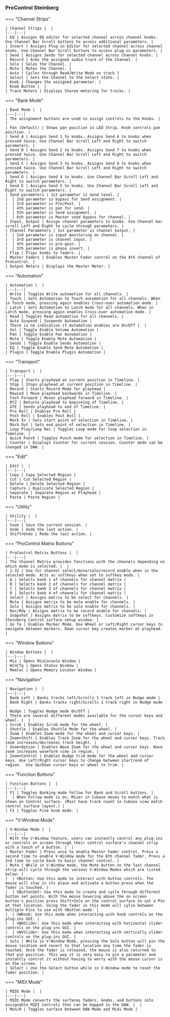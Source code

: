 #

### ProControl Steinberg

=== "Channel Strips"

    | Channel Strips |  |
    |---|---|
    | EQ | Assigns EQ editor for selected channel across channel knobs. Use Channel Bar Scroll buttons to access additional parameters. |
    | Insert | Assigns Plug-in Editor for selected channel across channel knobs. Use Channel Bar Scroll buttons to access plug-in parameters. |
    | Send | Assigns Sends for selected channel across channel knobs. |
    | Record | Arms the assigned audio track of the Channel. |
    | Solo | Solos the Channel. |
    | Mute | Mutes the Channel. |
    | Auto | Cycles through Read/Write Mode on track |
    | Select | Sets the Channel to the Select state. |
    | Knob | Changes the assigned parameter. |
    | Knob Button |  |
    | Track Meters | Displays Stereo metering for tracks. |

=== "Bank Mode"

    | Bank Mode |  |
    |---|---|
    | The assignment buttons are used to assign controls to the Knobs. |  |
    | Pan (Default) | Shows pan position in LED Strip. Knob controls pan position. |
    | Send A | Assigns Send 1 to knobs. Assigns Send 6 to knobs when pressed twice. Use Channel Bar Scroll Left and Right to switch parameters. |
    | Send B | Assigns Send 2 to knobs. Assigns Send 7 to knobs when pressed twice. Use Channel Bar Scroll Left and Right to switch parameters. |
    | Send C | Assigns Send 3 to knobs. Assigns Send 8 to knobs when pressed twice. Use Channel Bar Scroll Left and Right to switch parameters. |
    | Send D | Assigns Send 4 to knobs. Use Channel Bar Scroll Left and Right to switch parameters. |
    | Send E | Assigns Send 5 to knobs. Use Channel Bar Scroll Left and Right to switch parameters. |
    | Send parameters | 1st parameter is Send level. |
    |  | 2nd parameter is bypass for Send assignment. |
    |  | 3rd parameter is Pre/Post. |
    |  | 4th parameter is pan for send. |
    |  | 5th parameter is Send assignment. |
    |  | 6th parameter is Master send bypass for channel. |
    | Input, Output | Assign channel parameters to knobs. Use Channel bar scroll Left and Right to cycle through parameters. |
    | Channel Parameters | 1st parameter is channel output. |
    |  | 2nd parameter is input monitoring on channel. |
    |  | 3rd parameter is channel input. |
    |  | 4th parameter is pre-gain. |
    |  | 5th parameter is phase invert. |
    | Flip | Flips knobs to faders. |
    | Master Faders | Enables Master Fader control on the 8th channel of ProControl. |
    | Output Meters | Displays the Master Meter. |

=== "Automation"

    | Automation |  |
    |---|---|
    | Write | Toggles Write automation for all channels. |
    | Touch | Sets Automation to Touch automation for all channels. When in Touch mode, pressing again enables Cross-over automation mode. |
    | Latch | Sets Automation to Latch mode for all channels. When in Latch mode, pressing again enables Cross-over automation mode. |
    | Read | Toggles Read automation for all channels. |
    | Auto Suspend | Suspends Automation |
    | There is no indication if Automation enables are On/Off |  |
    | Vol | Toggle Enable Volume Automation |
    | Pan | Toggle Enable Pan Automation |
    | Mute | Toggle Enable Mute Automation |
    | Sends | Toggle Enable Sends Automation |
    | EQ | Toggle Enable Send Mute Automation |
    | Plugin | Toggle Enable Plugin Automation |

=== "Transport"

    | Transport |  |
    |---|---|
    | Play | Starts playhead at current position in Timeline. |
    | Stop | Stops playhead at current position in Timeline. |
    | Record | Starts Record Mode for playhead |
    | Rewind | Move playhead backwards in Timeline. |
    | Fast Forward | Moves playhead forward in Timeline. |
    | RTZ | Returns playhead to beginning of Timeline. |
    | GTE | Sends playhead to end of Timeline. |
    | Pre Roll | Enables Pre Roll |
    | Post Roll | Enables Post Roll |
    | Mark In | Sets start point of selection in Timeline. |
    | Mark Out | Sets end point of selection in Timeline. |
    | Loop Play/Loop Rec | Toggles Loop mode for loop selection in Timeline. |
    | Quick Punch | Toggles Punch mode for selection in Timeline. |
    | Counter | Displays Counter for current session. Counter mode can be changed in DAW. |

=== "Edit"

    | Edit |  |
    |---|---|
    | Copy | Copy Selected Region |
    | Cut | Cut Selected Region |
    | Delete | Delete Selected Region |
    | Capture | Duplicate Selected Region |
    | Separate | Separate Region at Playhead |
    | Paste | Paste Region |

=== "Utility"

    | Utility |  |
    |---|---|
    | Save | Save the current session. |
    | Undo | Undo the last action. |
    | Shift+Undo | Redo the last action. |

=== "ProControl Matrix Buttons"

    | ProControl Matrix Buttons |  |
    |---|---|
    | The Channel Matrix provides functions with the channels depending on which mode is selected. |  |
    | 1-32 | Use for channel select/mute/solo/record enable when in the selected mode. Acts as softkeys when set to softkey mode. |
    | A | Selects bank 1 of channels for channel matrix |
    | B | Selects bank 2 of channels for channel matrix |
    | C | Selects bank 3 of channels for channel matrix |
    | D | Selects bank 4 of channels for channel matrix |
    | Select | Assigns matrix to be select for channels. |
    | Mute | Assigns matrix to be mute enable for channels. |
    | Solo | Assigns matrix to be solo enable for channels. |
    | Rec/Rdy | Assigns matrix to be record enable for channels. |
    | Snapshot | Assigns matrix to be softkeys. Customize softkeys in Steinberg Control surface setup window. |
    | Go To | Enables Marker Mode. Use Wheel or Left/Right cursor keys to navigate between markers. Down cursor key creates marker at playhead. |

=== "Window Buttons"

    | Window Buttons |  |
    |---|---|
    | Mix | Opens MixConsole Window |
    | WinCfg | Opens Status Window |
    | Memloc | Opens Memory Locator Window |

=== "Navigation"

    | Navigation |  |
    |---|---|
    | Bank Left | Banks tracks left/Scrolls 1 track left in Nudge mode |
    | Bank Right | Banks tracks right/Scrolls 1 track right in Nudge mode |
    | Nudge | Toggles Nudge mode On/Off |
    | There are several different modes available for the cursor keys and wheel. |  |
    | Scrub | Enables Scrub mode for the wheel. |
    | Shuttle | Enables Shuttle Mode for the wheel. |
    | Zoom | Enables Zoom mode for the wheel and cursor keys. |
    | Zoom+Shift | Enables Track Zoom for the wheel and cursor keys. Track zoom increases/decreases track height. |
    | Zoom+Option | Enables Wave Zoom for the wheel and cursor keys. Wave zoom increases waveform view in region. |
    | Zoom+Control | Enables Nudge trim mode for the wheel and cursor keys. Use Left/Right cursor keys to change between start/end of region.  Use Up/Down cursor keys or wheel to trim. |

=== "Function Buttons"

    | Function Buttons |  |
    |---|---|
    | F1 | Toggles Banking mode follow for Bank and Scroll buttons. |
    |  | When Follow mode is on, Mixer in Cubase moves to match what is shown on Control surface. (Must have track count in Cubase view match control surface layout.) |
    | F2 | Toggles Fine knob mode. |

=== "V-Window Mode"

    | V-Window Mode |  |
    |---|---|
    | With the V-Window feature, users can instantly control any plug-ins or controls on screen through their control surface's channel strip with a touch of a button. |  |
    | Master Fader | Press once to enable Master Fader control. Press a second time to enable V-Window mode for the 8th channel fader. Press a 3rd time to cycle back to basic channel control. |
    | Mute | While in V-Window mode, the Mute button on the last channel strip will cycle through the various V-Window Modes which are listed below: |
    |  | VButton: Use this mode to interact with button controls. The mouse will stay in its place and activate a button press when the fader is touched. |
    |  | VButtonSet: Use this mode to create and cycle through different button set points. With the mouse hovering above the on screen button's position press Shift+Solo on the control surface to set a Pin at that location. Using the fader in this mode will cylce between multiple Pins to use with VButton mode. |
    |  | VWKnob: Use this mode when interacting with knob controls on the plug-ins GUI. |
    |  | VWHSlider: Use this mode when interacting with horizontal slider controls on the plug-ins GUI. |
    |  | VWVSlider: Use this mode when interacting with vertically slider controls on the plug-ins GUI. |
    | Solo | While in V-Window Mode, pressing the Solo button will pin the mouse location and revert to that location any time the fader is touched. Once the fader is released, the mouse is also returned to that pin position. This way it is very easy to pin a parameter and instantly control it without having to worry with the mouse cursor is on the screen. |
    | Select | Use the Select button while in V-Window mode to reset the fader position. |

=== "MIDI Mode"

    | MIDI Mode |  |
    |---|---|
    | MIDI Mode converts the surfaces faders, knobs, and buttons into assignable MIDI Controls that can be mapped in the DAW. |  |
    | Mon/0 | Toggles surface between DAW Mode and Midi Mode |